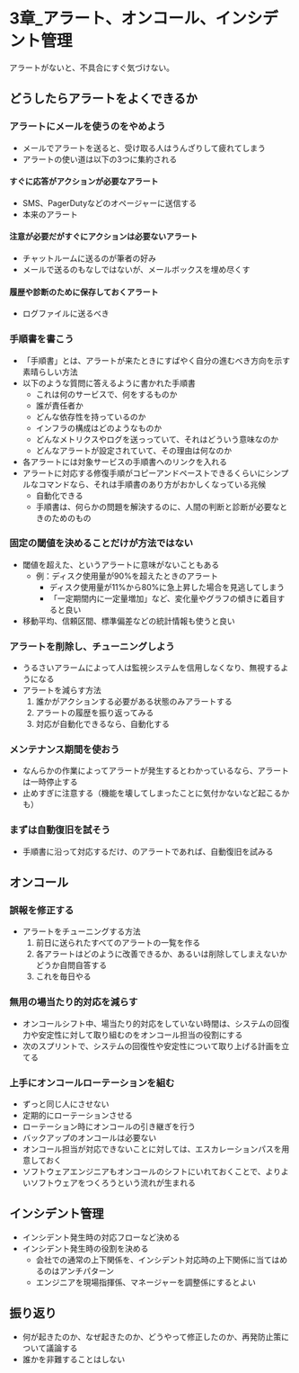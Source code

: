 # 3章_アラート、オンコール、インシデント管理

アラートがないと、不具合にすぐ気づけない。

## どうしたらアラートをよくできるか

### アラートにメールを使うのをやめよう

- メールでアラートを送ると、受け取る人はうんざりして疲れてしまう
- アラートの使い道は以下の3つに集約される

#### すぐに応答がアクションが必要なアラート

- SMS、PagerDutyなどのオページャーに送信する
- 本来のアラート

#### 注意が必要だがすぐにアクションは必要ないアラート

- チャットルームに送るのが筆者の好み
- メールで送るのもなしではないが、メールボックスを埋め尽くす

#### 履歴や診断のために保存しておくアラート

- ログファイルに送るべき

### 手順書を書こう

- 「手順書」とは、アラートが来たときにすばやく自分の進むべき方向を示す素晴らしい方法
- 以下のような質問に答えるように書かれた手順書
  - これは何のサービスで、何をするものか
  - 誰が責任者か
  - どんな依存性を持っているのか
  - インフラの構成はどのようなものか
  - どんなメトリクスやログを送っっていて、それはどういう意味なのか
  - どんなアラートが設定されていて、その理由は何なのか
- 各アラートには対象サービスの手順書へのリンクを入れる
- アラートに対応する修復手順がコピーアンドペーストできるくらいにシンプルなコマンドなら、それは手順書のあり方がおかしくなっている兆候
  - 自動化できる
  - 手順書は、何らかの問題を解決するのに、人間の判断と診断が必要なときのためのもの

### 固定の閾値を決めることだけが方法ではない

- 閾値を超えた、というアラートに意味がないこともある
  - 例：ディスク使用量が90%を超えたときのアラート
    - ディスク使用量が11%から80%に急上昇した場合を見逃してしまう
    - 「一定期間内に一定量増加」など、変化量やグラフの傾きに着目すると良い
- 移動平均、信頼区間、標準偏差などの統計情報も使うと良い

### アラートを削除し、チューニングしよう

- うるさいアラームによって人は監視システムを信用しなくなり、無視するようになる
- アラートを減らす方法
  1. 誰かがアクションする必要がある状態のみアラートする
  2. アラートの履歴を振り返ってみる
  3. 対応が自動化できるなら、自動化する

### メンテナンス期間を使おう

- なんらかの作業によってアラートが発生するとわかっているなら、アラートは一時停止する
- 止めすぎに注意する（機能を壊してしまったことに気付かないなど起こるかも）

### まずは自動復旧を試そう

- 手順書に沿って対応するだけ、のアラートであれば、自動復旧を試みる

## オンコール

### 誤報を修正する

- アラートをチューニングする方法
  1. 前日に送られたすべてのアラートの一覧を作る
  2. 各アラートはどのように改善できるか、あるいは削除してしまえないかどうか自問自答する
  3. これを毎日やる

### 無用の場当たり的対応を減らす

- オンコールシフト中、場当たり的対応をしていない時間は、システムの回復力や安定性に対して取り組むのをオンコール担当の役割にする
- 次のスプリントで、システムの回復性や安定性について取り上げる計画を立てる

### 上手にオンコールローテーションを組む

- ずっと同じ人にさせない
- 定期的にローテーションさせる
- ローテーション時にオンコールの引き継ぎを行う
- バックアップのオンコールは必要ない
- オンコール担当が対応できないことに対しては、エスカレーションパスを用意しておく
- ソフトウェアエンジニアもオンコールのシフトにいれておくことで、よりよいソフトウェアをつくろうという流れが生まれる

## インシデント管理

- インシデント発生時の対応フローなど決める
- インシデント発生時の役割を決める
  - 会社での通常の上下関係を、インシデント対応時の上下関係に当てはめるのはアンチパターン
  - エンジニアを現場指揮係、マネージャーを調整係にするとよい

## 振り返り

- 何が起きたのか、なぜ起きたのか、どうやって修正したのか、再発防止策について議論する
- 誰かを非難することはしない
